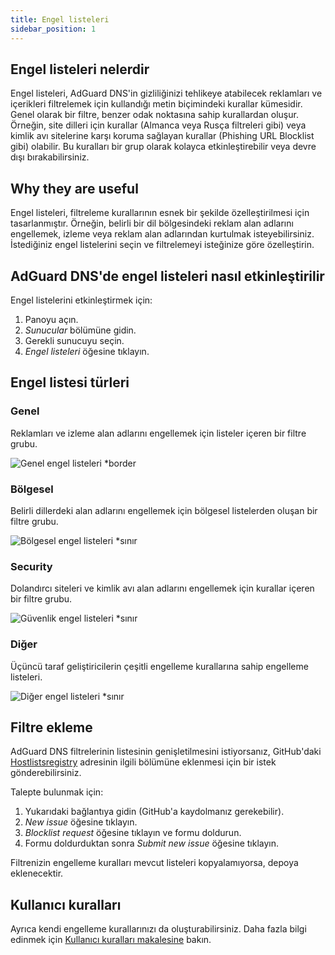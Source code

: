 ```yaml
---
title: Engel listeleri
sidebar_position: 1
---
```


## Engel listeleri nelerdir

Engel listeleri, AdGuard DNS'in gizliliğinizi tehlikeye atabilecek reklamları ve içerikleri filtrelemek için kullandığı metin biçimindeki kurallar kümesidir. Genel olarak bir filtre, benzer odak noktasına sahip kurallardan oluşur. Örneğin, site dilleri için kurallar (Almanca veya Rusça filtreleri gibi) veya kimlik avı sitelerine karşı koruma sağlayan kurallar (Phishing URL Blocklist gibi) olabilir. Bu kuralları bir grup olarak kolayca etkinleştirebilir veya devre dışı bırakabilirsiniz.

## Why they are useful

Engel listeleri, filtreleme kurallarının esnek bir şekilde özelleştirilmesi için tasarlanmıştır. Örneğin, belirli bir dil bölgesindeki reklam alan adlarını engellemek, izleme veya reklam alan adlarından kurtulmak isteyebilirsiniz. İstediğiniz engel listelerini seçin ve filtrelemeyi isteğinize göre özelleştirin.

## AdGuard DNS'de engel listeleri nasıl etkinleştirilir

Engel listelerini etkinleştirmek için:

1. Panoyu açın.
2. _Sunucular_ bölümüne gidin.
3. Gerekli sunucuyu seçin.
4. _Engel listeleri_ öğesine tıklayın.

## Engel listesi türleri

### Genel

Reklamları ve izleme alan adlarını engellemek için listeler içeren bir filtre grubu.

![Genel engel listeleri \*border](https://cdn.adtidy.org/content/kb/dns/private/new_dns/blocklists/general.png)

### Bölgesel

Belirli dillerdeki alan adlarını engellemek için bölgesel listelerden oluşan bir filtre grubu.

![Bölgesel engel listeleri \*sınır](https://cdn.adtidy.org/content/kb/dns/private/new_dns/blocklists/regional.png)

### Security

Dolandırcı siteleri ve kimlik avı alan adlarını engellemek için kurallar içeren bir filtre grubu.

![Güvenlik engel listeleri \*sınır](https://cdn.adtidy.org/content/kb/dns/private/new_dns/blocklists/security.png)

### Diğer

Üçüncü taraf geliştiricilerin çeşitli engelleme kurallarına sahip engelleme listeleri.

![Diğer engel listeleri \*sınır](https://cdn.adtidy.org/content/kb/dns/private/new_dns/blocklists/other.png)

## Filtre ekleme

AdGuard DNS filtrelerinin listesinin genişletilmesini istiyorsanız, GitHub'daki [Hostlistsregistry](https://github.com/AdguardTeam/HostlistsRegistry) adresinin ilgili bölümüne eklenmesi için bir istek gönderebilirsiniz.

Talepte bulunmak için:

1. Yukarıdaki bağlantıya gidin (GitHub'a kaydolmanız gerekebilir).
2. _New issue_ öğesine tıklayın.
3. _Blocklist request_ öğesine tıklayın ve formu doldurun.
4. Formu doldurduktan sonra _Submit new issue_ öğesine tıklayın.

Filtrenizin engelleme kuralları mevcut listeleri kopyalamıyorsa, depoya eklenecektir.

## Kullanıcı kuralları

Ayrıca kendi engelleme kurallarınızı da oluşturabilirsiniz.
Daha fazla bilgi edinmek için [Kullanıcı kuralları makalesine](/private-dns/setting-up-filtering/user-rules.md) bakın.
